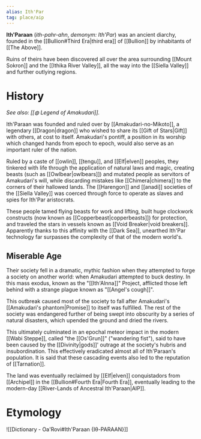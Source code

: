 ```yaml
---
alias: Ith'Par
tag: place/aip
---
```


**Ith'Paraan** (*ith-pahr-ahn*, *demonym: Ith'Par*) was an ancient diarchy, founded in the [[Bullion#Third Era|third era]] of [[Bullion]] by inhabitants of [[The Above]]. 

Ruins of theirs have been discovered all over the area surrounding [[Mount Sokron]] and the [[Ithika River Valley]], all the way into the [[Siella Valley]] and further outlying regions.

# History
*See also: [[◍ Legend of Amakudari]].*

Ith'Paraan was founded and ruled over by [[Amakudari-no-Mikoto]], a legendary [[Dragon|dragon]] who wished to share its [[Gift of Stars|Gift]] with others, at cost to itself. Amakudari's pontiff, a position in its worship which changed hands from epoch to epoch, would also serve as an important ruler of the nation.

Ruled by a caste of [[owlin]], [[tengu]], and [[Elf|elven]] peoples, they tinkered with life through the application of natural laws and magic, creating beasts (such as [[Owlbear|owlbears]]) and mutated people as servitors of Amakudari's will, while discarding mistakes like [[Chimera|chimera]] to the corners of their hallowed lands. The [[Harengon]] and [[anadi]] societies of the [[Siella Valley]] was coerced through force to operate as slaves and spies for Ith'Par aristocrats.

These people tamed flying beasts for work and lifting, built huge clockwork constructs (now known as [[Copperbeast|copperbeasts]]) for protection, and traveled the stars in vessels known as [[Void Breaker|void breakers]]. Apparently thanks to this affinity with the [[Dark Sea]], unearthed Ith'Par technology far surpasses the complexity of that of the modern world's.
## Miserable Age
Their society fell in a dramatic, mythic fashion when they attempted to forge a society on another world: when Amakudari attempted to buck destiny. In this mass exodus, known as the "[[Ith'Alnna]]" Project, afflicted those left behind with a strange plague known as "[[Angel's cough]]". 

This outbreak caused most of the society to fall after Amakudari's [[Amakudari's phantom|Promise]] to itself was fulfilled. The rest of the society was endangered further of being swept into obscurity by a series of natural disasters, which upended the ground and dried the rivers.

This ultimately culminated in an epochal meteor impact in the modern [[Wabi Steppe]], called "the [[Os'Grun]]" ("wandering fist"), said to have been caused by the [[Divinity|gods]]' outrage at the society's hubris and insubordination. This effectively eradicated almost all of Ith'Paraan's population. It is said that these cascading events also led to the reputation of [[Tarnation]].

The land was eventually reclaimed by [[Elf|elven]] conquistadors from [[Archipel]] in the [[Bullion#Fourth Era|Fourth Era]], eventually leading to the modern-day [[River-Lands of Ancestral Ith'Paraan|AIP]].

# Etymology
![[Dictionary - Oa'Rovi#Ith'Paraan {Iθ-PARAAN}]]